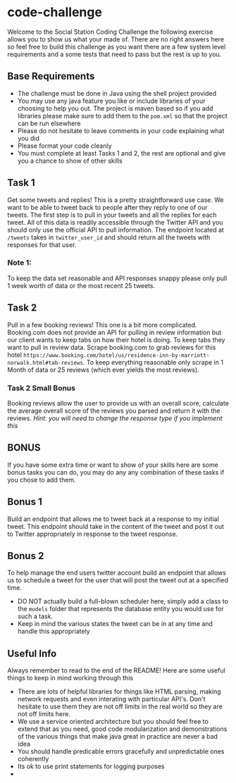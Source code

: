# code-challenge

Welcome to the Social Station Coding Challenge the following exercise allows you to show us what your made of. There are
no right answers here so feel free to build this challenge as you want there are a few system level requirements and
a some tests that need to pass but the rest is up to you.

## Base Requirements
- The challenge must be done in Java using the shell project provided
- You may use any java feature you like or include libraries of your choosing to help you out. The project is maven
based so if you add libraries please make sure to add them to the `pom.xml` so that the project can be run elsewhere 
- Please do not hesitate to leave comments in your code explaining what you did
- Please format your code cleanly
- You must complete at least Tasks 1 and 2, the rest are optional and give you a chance to show of other skills 

## Task 1
Get some tweets and replies! This is a pretty straightforward use case. We want to be able to tweet back to people after 
they reply to one of our tweets. The first step is to pull in your tweets and all the replies for each tweet. All of 
this data is readily accessible through the Twitter API and you should only use the official API to pull information. 
The endpoint located at `/tweets` takes in `twitter_user_id` and should return all the tweets with responses for that 
user. 

### Note 1: 
To keep the data set reasonable and API responses snappy please only pull 1 week worth of data or the most recent 25 
tweets. 

## Task 2 
Pull in a few booking reviews! This one is a bit more complicated. Booking.com does not provide an API for pulling in 
review information but our client wants to keep tabs on how their hotel is doing. To keep tabs they want to pull in 
review data. Scrape booking.com to grab reviews for this hotel `https://www.booking.com/hotel/us/residence-inn-by-marriott-norwalk.html#tab-reviews`. 
To keep everything reasonable only scrape in 1 Month of data or 25 reviews (which ever yields the most reviews). 

### Task 2 Small Bonus 
Booking reviews allow the user to provide us with an overall score, calculate the average overall score of the reviews 
you parsed and return it with the reviews. _Hint: you will need to change the response type if you implement this_

## BONUS
If you have some extra time or want to show of your skills here are some bonus tasks you can do, you may do any 
any combination of these tasks if you chose to add them. 

## Bonus 1
Build an endpoint that allows me to tweet back at a response to my initial tweet. This endpoint should take in the 
content of the tweet and post it out to Twitter appropriately in response to the tweet response. 

## Bonus 2 
To help manage the end users twitter account build an endpoint that allows us to schedule a tweet for the user that 
will post the tweet out at a specified time. 

* DO NOT actually build a full-blown scheduler here, simply add a class to the `models` folder that represents the 
database entity you would use for such a task. 
* Keep in mind the various states the tweet can be in at any time and handle this appropriately 

## Useful Info 
Always remember to read to the end of the README! Here are some useful things to keep in mind working through this 
- There are lots of helpful libraries for things like HTML parsing, making network requests and even interating with
particular API's. Don't hesitate to use them they are not off limits in the real world so they are not off limits here. 
- We use a service oriented architecture but you should feel free to extend that as you need, good code modularization
and demonstrations of the various things that make java great in practice are never a bad idea 
- You should handle predicable errors gracefully and unpredictable ones coherently
- Its ok to use print statements for logging purposes
- 